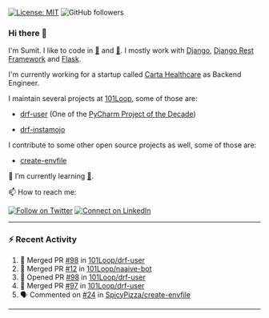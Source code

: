 [![License: MIT](https://img.shields.io/badge/License-MIT-yellow.svg)](https://opensource.org/licenses/MIT)
![GitHub followers](https://img.shields.io/github/followers/sumit4613?style=social)

### Hi there 👋

I'm Sumit. I like to code in [:snake:](https://python.org/) and [:rabbit:](https://golang.org). I mostly work with [Django](https://djangoproject.com), [Django Rest Framework](https://www.django-rest-framework.org/) and [Flask](https://flask.palletsprojects.com).

I'm currently working for a startup called [Carta Healthcare](https://www.carta.healthcare) as Backend Engineer.

I maintain several projects at [101Loop](https://github.com/101loop/), some of those are:

- [drf-user](https://github.com/101loop/drf-user) (One of the [PyCharm Project of the Decade](https://www.jetbrains.com/lp/pycharm-10-years/))

- [drf-instamojo ](https://github.com/101loop/drf-instamojo)

I contribute to some other open source projects as well, some of those are:

- [create-envfile](https://github.com/SpicyPizza/create-envfile)

🔭 I’m currently learning [:rabbit:](https://golang.org).

📫 How to reach me:

[![Follow on Twitter](https://img.shields.io/badge/--twitter?label=Twitter&logo=Twitter&style=social)](https://twitter.com/sumitsingh4613) [![Connect on LinkedIn](https://img.shields.io/badge/--linkedin?label=LinkedIn&logo=LinkedIn&style=social)](https://www.linkedin.com/in/sumit4613)


---

### :zap: Recent Activity

<!--START_SECTION:activity-->
1. 🎉 Merged PR [#98](https://github.com/101Loop/drf-user/pull/98) in [101Loop/drf-user](https://github.com/101Loop/drf-user)
2. 🎉 Merged PR [#12](https://github.com/101Loop/naaive-bot/pull/12) in [101Loop/naaive-bot](https://github.com/101Loop/naaive-bot)
3. 💪 Opened PR [#98](https://github.com/101Loop/drf-user/pull/98) in [101Loop/drf-user](https://github.com/101Loop/drf-user)
4. 🎉 Merged PR [#97](https://github.com/101Loop/drf-user/pull/97) in [101Loop/drf-user](https://github.com/101Loop/drf-user)
5. 🗣 Commented on [#24](https://github.com/SpicyPizza/create-envfile/issues/24) in [SpicyPizza/create-envfile](https://github.com/SpicyPizza/create-envfile)
<!--END_SECTION:activity-->

---
